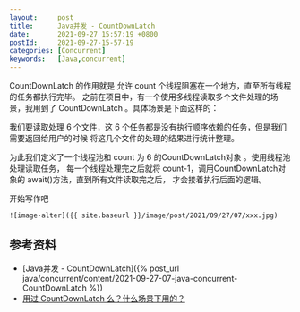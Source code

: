 ```yaml
---
layout:     post
title:      Java并发 - CountDownLatch
date:       2021-09-27 15:57:19 +0800
postId:     2021-09-27-15-57-19
categories: [Concurrent]
keywords:   [Java,concurrent]
---
```


CountDownLatch 的作用就是 允许 count 个线程阻塞在一个地方，直至所有线程的任务都执行完毕。
之前在项目中，有一个使用多线程读取多个文件处理的场景，我用到了 CountDownLatch 。具体场景是下面这样的：

我们要读取处理 6 个文件，这 6 个任务都是没有执行顺序依赖的任务，但是我们需要返回给用户的时候
将这几个文件的处理的结果进行统计整理。

为此我们定义了一个线程池和 count 为 6 的CountDownLatch对象 。使用线程池处理读取任务，
每一个线程处理完之后就将 count-1，调用CountDownLatch对象的 await()方法，直到所有文件读取完之后，
才会接着执行后面的逻辑。


开始写作吧
```
![image-alter]({{ site.baseurl }}/image/post/2021/09/27/07/xxx.jpg)
```

## 参考资料
* [Java并发 - CountDownLatch]({% post_url java/concurrent/content/2021-09-27-07-java-concurrent-CountDownLatch %})
* [用过 CountDownLatch 么？什么场景下用的？](https://snailclimb.gitee.io/javaguide/#/docs/java/multi-thread/Java并发进阶常见面试题总结?id=_64-用过-countdownlatch-么？什么场景下用的？)
